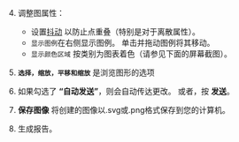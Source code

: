 4. 调整图属性：
    - 设置[抖动](https://en.wikipedia.org/wiki/Jitter) 以防止点重叠（特别是对于离散属性）。
    - `显示图例`在右侧显示图例。 单击并拖动图例将其移动。
    - `显示颜色区域` 按类别为图表着色（请参见下面的屏幕截图）。

5. **`选择，缩放，平移和缩放`** 是浏览图形的选项 
6. 如果勾选了 **“自动发送”**，则会自动传达更改。 或者，按 **发送**。
7. **保存图像** 将创建的图像以.svg或.png格式保存到您的计算机。
8. 生成报告。